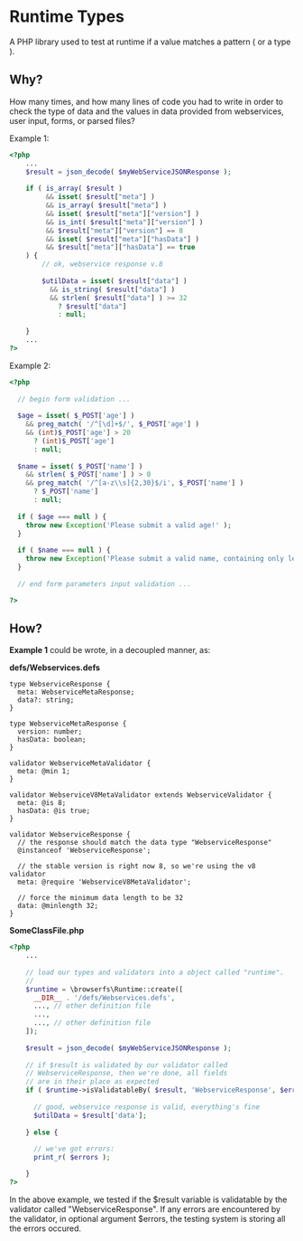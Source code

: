 # Runtime Types
A PHP library used to test at runtime if a value matches a pattern ( or a type ).

## Why?
How many times, and how many lines of code you had to write in order 
to check the type of data and the values in data provided from webservices,
user input, forms, or parsed files?

Example 1:
```php
<?php
    ...
    $result = json_decode( $myWebServiceJSONResponse );
    
    if ( is_array( $result )
         && isset( $result["meta"] )
         && is_array( $result["meta"] )
         && isset( $result["meta"]["version"] )
         && is_int( $result["meta"]["version"] )
         && $result["meta"]["version"] == 8
         && isset( $result["meta"]["hasData"] )
         && $result["meta"]["hasData"] == true
    ) {
        // ok, webservice response v.8
        
        $utilData = isset( $result["data"] )
          && is_string( $result["data"] )
          && strlen( $result["data"] ) >= 32
            ? $result["data"]
            : null;
        
    }
    ...
?>
```

Example 2:
```php
<?php
  
  // begin form validation ...
  
  $age = isset( $_POST['age'] ) 
    && preg_match( '/^[\d]+$/', $_POST['age'] )
    && (int)$_POST['age'] > 20
      ? (int)$_POST['age']
      : null;
  
  $name = isset( $_POST['name'] )
    && strlen( $_POST['name'] ) > 0
    && preg_match( '/^[a-z\\s]{2,30}$/i', $_POST['name'] )
      ? $_POST['name']
      : null;
  
  if ( $age === null ) {
    throw new Exception('Please submit a valid age!' );
  }
  
  if ( $name === null ) {
    throw new Exception('Please submit a valid name, containing only letters and characters');
  }
  
  // end form parameters input validation ...

?>
```

## How?

**Example 1** could be wrote, in a decoupled manner, as:

**defs/Webservices.defs**
```
type WebserviceResponse {
  meta: WebserviceMetaResponse;
  data?: string;
}

type WebserviceMetaResponse {
  version: number;
  hasData: boolean;
}

validator WebserviceMetaValidator {
  meta: @min 1;
}

validator WebserviceV8MetaValidator extends WebserviceValidator {
  meta: @is 8;
  hasData: @is true;
}

validator WebserviceResponse {
  // the response should match the data type "WebserviceResponse"
  @instanceof 'WebserviceResponse';
  
  // the stable version is right now 8, so we're using the v8 validator
  meta: @require 'WebserviceV8MetaValidator';
  
  // force the minimum data length to be 32
  data: @minlength 32;
}
```

**SomeClassFile.php**
```php
<?php
    ...
    
    // load our types and validators into a object called "runtime".
    // 
    $runtime = \browserfs\Runtime::create([
      __DIR__ . '/defs/Webservices.defs',
      ..., // other definition file
      ...,
      ..., // other definition file
    ]);
    
    $result = json_decode( $myWebServiceJSONResponse );
    
    // if $result is validated by our validator called
    // WebserviceResponse, then we're done, all fields
    // are in their place as expected
    if ( $runtime->isValidatableBy( $result, 'WebserviceResponse', $errors ) ) {
      
      // good, webservice response is valid, everything's fine
      $utilData = $result['data'];
    
    } else {
    
      // we've got errors:
      print_r( $errors );

    }
?>
```

In the above example, we tested if the $result variable is validatable by the
validator called "WebserviceResponse". If any errors are encountered by the
validator, in optional argument $errors, the testing system is storing all
the errors occured.
